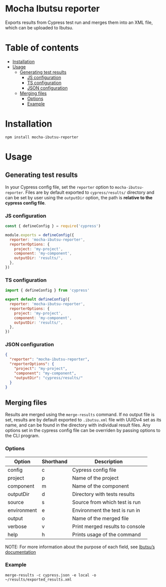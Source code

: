 <!-- omit in toc -->
# Mocha Ibutsu reporter

Exports results from Cypress test run and merges them into an XML file, which can be uploaded to Ibutsu.

<!-- omit in toc -->
# Table of contents
- [Installation](#installation)
- [Usage](#usage)
  - [Generating test results](#generating-test-results)
    - [JS configuration](#js-configuration)
    - [TS configuration](#ts-configuration)
    - [JSON configuration](#json-configuration)
  - [Merging files](#merging-files)
    - [Options](#options)
    - [Example](#example)

# Installation

```shell script
npm install mocha-ibutsu-reporter
```

# Usage

## Generating test results

In your Cypress config file, set the `reporter` option to `mocha-ibutsu-reporter`. Files are by default
exported to `cypress/results/` directory and can be set by user using the `outputDir` option, the path
is **relative to the cypress config file**.

### JS configuration

```javascript
const { defineConfig } = require('cypress')

module.exports = defineConfig({
  reporter: 'mocha-ibutsu-reporter',
  reporterOptions: {
    project: 'my-project',
    component: 'my-component',
    outputDir: 'results/',
  },
})
```

### TS configuration

```javascript
import { defineConfig } from 'cypress'

export default defineConfig({
  reporter: 'mocha-ibutsu-reporter',
  reporterOptions: {
    project: 'my-project',
    component: 'my-component',
    outputDir: 'results/',
  },
})
```

### JSON configuration

```json
{
  "reporter": "mocha-ibutsu-reporter",
  "reporterOptions": {
    "project": "my-project",
    "component": "my-component",
    "outputDir": "cypress/results/"
  }
}
```

## Merging files

Results are merged using the `merge-results` command. If no output file is set, results are by default
exported to `.ibutsu.xml` file with UUIDv4 set as its name, and can be found in the directory with
individual result files. Any options set in the cypress config file can be overriden by passing
options to the CLI program.

### Options

| Option      | Shorthand | Description                     |
| ----------- | --------- | ------------------------------- |
| config      | c         | Cypress config file             |
| project     | p         | Name of the project             |
| component   | m         | Name of the component           |
| outputDir   | d         | Directory with tests results    |
| source      | s         | Source from which test is run   |
| environment | e         | Environment the test is run in  |
| output      | o         | Name of the merged file         |
| verbose     | v         | Print merged results to console |
| help        | h         | Prints usage of the command     |

NOTE: For more information about the purpose of each field, see
[Ibutsu’s documentation](https://docs.ibutsu-project.org/)

### Example

```shell script
merge-results -c cypress.json -e local -o ~/results/exported_results.xml
```
